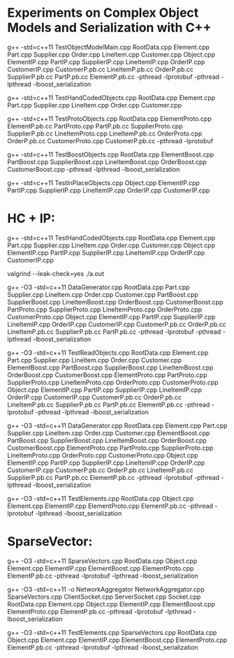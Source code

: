 # Experiments on Complex Object Models and Serialization with C++ 


   g++ -std=c++11 TestObjectModelMain.cpp RootData.cpp Element.cpp Part.cpp Supplier.cpp Order.cpp LineItem.cpp Customer.cpp Object.cpp ElementIP.cpp PartIP.cpp SupplierIP.cpp LineItemIP.cpp OrderIP.cpp CustomerIP.cpp CustomerP.pb.cc LineItemP.pb.cc OrderP.pb.cc SupplierP.pb.cc PartP.pb.cc ElementP.pb.cc -pthread -lprotobuf -pthread -lpthread -lboost_serialization


   g++ -std=c++11 TestHandCodedObjects.cpp RootData.cpp Element.cpp Part.cpp Supplier.cpp LineItem.cpp Order.cpp Customer.cpp


   g++ -std=c++11 TestProtoObjects.cpp RootData.cpp ElementProto.cpp ElementP.pb.cc PartProto.cpp PartP.pb.cc SupplierProto.cpp SupplierP.pb.cc LineItemProto.cpp LineItemP.pb.cc OrderProto.cpp OrderP.pb.cc CustomerProto.cpp CustomerP.pb.cc -pthread -lprotobuf


  g++ -std=c++11 TestBoostObjects.cpp RootData.cpp ElementBoost.cpp PartBoost.cpp SupplierBoost.cpp LineItemBoost.cpp OrderBoost.cpp CustomerBoost.cpp -pthread -lpthread -lboost_serialization  



  g++ -std=c++11 TestInPlaceObjects.cpp Object.cpp ElementIP.cpp PartIP.cpp SupplierIP.cpp LineItemIP.cpp OrderIP.cpp CustomerIP.cpp


# HC + IP:
  g++ -std=c++11 TestHandCodedObjects.cpp RootData.cpp Element.cpp Part.cpp Supplier.cpp LineItem.cpp Order.cpp Customer.cpp Object.cpp ElementIP.cpp PartIP.cpp SupplierIP.cpp LineItemIP.cpp OrderIP.cpp CustomerIP.cpp




  valgrind --leak-check=yes ./a.out 


   g++ -O3 -std=c++11 DataGenerator.cpp RootData.cpp Part.cpp Supplier.cpp LineItem.cpp Order.cpp Customer.cpp PartBoost.cpp SupplierBoost.cpp LineItemBoost.cpp OrderBoost.cpp CustomerBoost.cpp PartProto.cpp SupplierProto.cpp LineItemProto.cpp OrderProto.cpp CustomerProto.cpp Object.cpp ElementIP.cpp PartIP.cpp SupplierIP.cpp LineItemIP.cpp OrderIP.cpp CustomerIP.cpp CustomerP.pb.cc OrderP.pb.cc LineItemP.pb.cc SupplierP.pb.cc PartP.pb.cc  -pthread -lprotobuf -pthread -lpthread  -lboost_serialization



   g++ -O3 -std=c++11 TestReadObjects.cpp RootData.cpp Element.cpp Part.cpp Supplier.cpp LineItem.cpp Order.cpp Customer.cpp ElementBoost.cpp PartBoost.cpp SupplierBoost.cpp LineItemBoost.cpp OrderBoost.cpp CustomerBoost.cpp ElementProto.cpp PartProto.cpp SupplierProto.cpp LineItemProto.cpp OrderProto.cpp CustomerProto.cpp Object.cpp ElementIP.cpp PartIP.cpp SupplierIP.cpp LineItemIP.cpp OrderIP.cpp CustomerIP.cpp CustomerP.pb.cc OrderP.pb.cc LineItemP.pb.cc SupplierP.pb.cc PartP.pb.cc ElementP.pb.cc -pthread -lprotobuf -pthread -lpthread  -lboost_serialization


   g++ -O3 -std=c++11 DataGenerator.cpp RootData.cpp Element.cpp Part.cpp Supplier.cpp LineItem.cpp Order.cpp Customer.cpp ElementBoost.cpp PartBoost.cpp SupplierBoost.cpp LineItemBoost.cpp OrderBoost.cpp CustomerBoost.cpp ElementProto.cpp PartProto.cpp SupplierProto.cpp LineItemProto.cpp OrderProto.cpp CustomerProto.cpp Object.cpp ElementIP.cpp PartIP.cpp SupplierIP.cpp LineItemIP.cpp OrderIP.cpp CustomerIP.cpp CustomerP.pb.cc OrderP.pb.cc LineItemP.pb.cc SupplierP.pb.cc PartP.pb.cc ElementP.pb.cc -pthread -lprotobuf -pthread -lpthread  -lboost_serialization



   g++ -O3 -std=c++11 TestElements.cpp RootData.cpp Object.cpp Element.cpp  ElementIP.cpp ElementProto.cpp ElementP.pb.cc -pthread -lprotobuf -lpthread  -lboost_serialization




# SparseVector:
  g++ -O3 -std=c++11 SparseVectors.cpp RootData.cpp Object.cpp Element.cpp ElementIP.cpp ElementBoost.cpp ElementProto.cpp ElementP.pb.cc -pthread -lprotobuf -lpthread  -lboost_serialization


  g++ -O3 -std=c++11 -o NetworkAggregator NetworkAggregator.cpp SparseVectors.cpp ClientSocket.cpp ServerSocket.cpp Socket.cpp RootData.cpp Element.cpp Object.cpp ElementIP.cpp ElementBoost.cpp ElementProto.cpp ElementP.pb.cc -pthread -lprotobuf -lpthread  -lboost_serialization


  g++ -O3 -std=c++11 TestElements.cpp SparseVectors.cpp RootData.cpp Object.cpp Element.cpp ElementIP.cpp ElementBoost.cpp ElementProto.cpp ElementP.pb.cc -pthread -lprotobuf -lpthread  -lboost_serialization
